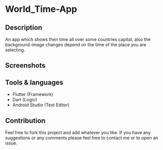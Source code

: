 # World_Time-App

## Description

An app which shows then time all over some countries capital, also the background-image changes depend on the time of the place you are selecting.

## Screenshots


## Tools & languages

* Flutter (Framework)
* Dart (Logic)
* Android Studio (Text Editor)

## Contribution

Feel free to fork this project and add whatever you like. If you have any suggestions or any comments please feel free to contact me or to open an issue.
